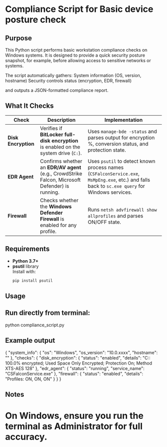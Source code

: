 # Compliance Script for Basic device posture check

## Purpose
This Python script performs basic workstation compliance checks on Windows systems.
It is designed to provide a quick security posture snapshot, for example, before allowing access to sensitive networks or systems.

The script automatically gathers:
System information (OS, version, hostname)
Security controls status (encryption, EDR, firewall)

and outputs a JSON-formatted compliance report.


## What It Checks

| Check               | Description                                                                                     | Implementation                                                                                                                                  |
| ------------------- | ----------------------------------------------------------------------------------------------- | ----------------------------------------------------------------------------------------------------------------------------------------------- |
| **Disk Encryption** | Verifies if **BitLocker full-disk encryption** is enabled on the system drive (`C:`).           | Uses `manage-bde -status` and parses output for encryption %, conversion status, and protection state.                                          |
| **EDR Agent**       | Confirms whether an **EDR/AV agent** (e.g., CrowdStrike Falcon, Microsoft Defender) is running. | Uses `psutil` to detect known process names (`CSFalconService.exe`, `MsMpEng.exe`, etc.) and falls back to `sc.exe query` for Windows services. |
| **Firewall**        | Checks whether the **Windows Defender Firewall** is enabled for any profile.                    | Runs `netsh advfirewall show allprofiles` and parses ON/OFF state.                                                                              |


## Requirements

- **Python 3.7+**
- **psutil** library  
  Install with:
  ```bash
  pip install psutil

## Usage

## Run directly from terminal:
python compliance_script.py

## Example output
{
  "system_info": {
    "os": "Windows",
    "os_version": "10.0.xxxx",
    "hostname": "<samplehostname>"
  },
  "checks": {
    "disk_encryption": {
      "status": "enabled",
      "details": "C:: 100.0% encrypted; Used Space Only Encrypted; Protection On; Method XTS-AES 128"
    },
    "edr_agent": {
      "status": "running",
      "service_name": "CSFalconService.exe"
    },
    "firewall": {
      "status": "enabled",
      "details": "Profiles: ON, ON, ON"
    }
  }
}

## Notes
# On Windows, ensure you run the terminal as Administrator for full accuracy.
